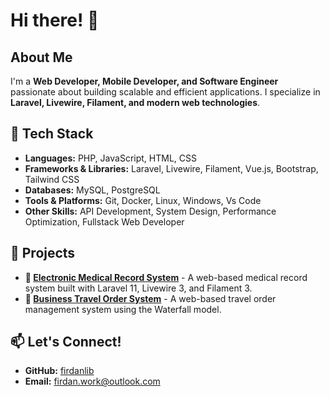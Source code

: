 # Hi there! 👋

## About Me
I'm a **Web Developer, Mobile Developer, and Software Engineer** passionate about building scalable and efficient applications. I specialize in **Laravel, Livewire, Filament, and modern web technologies**.

## 🔧 Tech Stack
- **Languages:** PHP, JavaScript, HTML, CSS
- **Frameworks & Libraries:** Laravel, Livewire, Filament, Vue.js, Bootstrap, Tailwind CSS
- **Databases:** MySQL, PostgreSQL
- **Tools & Platforms:** Git, Docker, Linux, Windows, Vs Code
- **Other Skills:** API Development, System Design, Performance Optimization, Fullstack Web Developer

## 🚀 Projects
- **📌 [Electronic Medical Record System](#)** - A web-based medical record system built with Laravel 11, Livewire 3, and Filament 3.
- **📌 [Business Travel Order System](#)** - A web-based travel order management system using the Waterfall model.

## 📫 Let's Connect!
- **GitHub:** [firdanlib](https://github.com/firdanlib)
- **Email:** firdan.work@outlook.com
